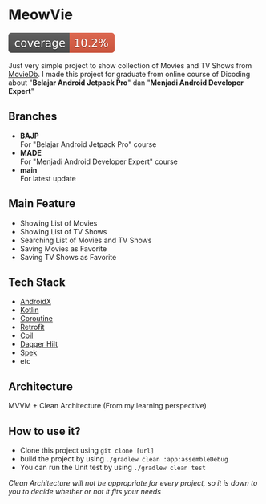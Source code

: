 
MeowVie
=====  
![coverage](./.github/badges/jacoco.svg)

Just very simple project to show collection of Movies and TV Shows from [MovieDb](https://developers.themoviedb.org). I made this project for graduate from online course of Dicoding about "**Belajar Android Jetpack Pro**" dan "**Menjadi Android Developer Expert**"


Branches
-------------  
* **BAJP**  
  For "Belajar Android Jetpack Pro" course
* **MADE**  
  For "Menjadi Android Developer Expert" course
* **main**  
  For latest update


Main Feature
-------------  
* Showing List of Movies
* Showing List of TV Shows
* Searching List of Movies and TV Shows
* Saving Movies as Favorite
* Saving TV Shows as Favorite

Tech Stack
----------  
* [AndroidX](https://developer.android.com/jetpack/androidx)
* [Kotlin](https://kotlinlang.org/)
* [Coroutine](https://github.com/Kotlin/kotlinx.coroutines)
* [Retrofit](https://github.com/square/retrofit)
* [Coil](https://github.com/coil-kt/coil)
* [Dagger Hilt](https://dagger.dev/hilt/)
* [Spek](https://www.spekframework.org/)
* etc

Architecture
-----------  
MVVM + Clean Architecture (From my learning perspective)

How to use it?
------  
- Clone this project using `git clone [url]`
- build the project by using `./gradlew clean :app:assembleDebug`
- You can run the Unit test by using `./gradlew clean test`

*Clean Architecture will not be appropriate for every project, so it is down to you to decide whether or not it fits your needs*